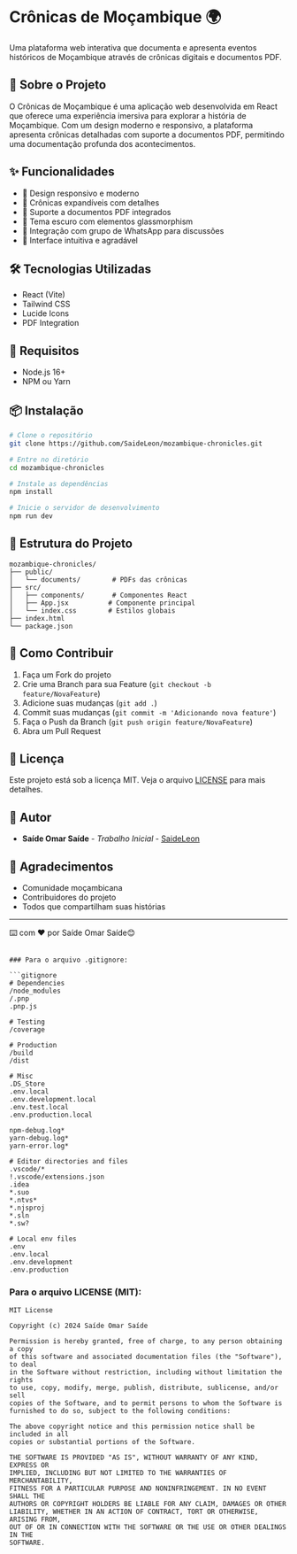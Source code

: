 # Crônicas de Moçambique 🌍

Uma plataforma web interativa que documenta e apresenta eventos históricos de Moçambique através de crônicas digitais e documentos PDF.

## 🚀 Sobre o Projeto

O Crônicas de Moçambique é uma aplicação web desenvolvida em React que oferece uma experiência imersiva para explorar a história de Moçambique. Com um design moderno e responsivo, a plataforma apresenta crônicas detalhadas com suporte a documentos PDF, permitindo uma documentação profunda dos acontecimentos.

## ✨ Funcionalidades

- 📱 Design responsivo e moderno
- 📖 Crônicas expandíveis com detalhes
- 📄 Suporte a documentos PDF integrados
- 🌙 Tema escuro com elementos glassmorphism
- 💬 Integração com grupo de WhatsApp para discussões
- 🎨 Interface intuitiva e agradável

## 🛠️ Tecnologias Utilizadas

- React (Vite)
- Tailwind CSS
- Lucide Icons
- PDF Integration

## 🎯 Requisitos

- Node.js 16+
- NPM ou Yarn

## 📦 Instalação

```bash
# Clone o repositório
git clone https://github.com/SaideLeon/mozambique-chronicles.git

# Entre no diretório
cd mozambique-chronicles

# Instale as dependências
npm install

# Inicie o servidor de desenvolvimento
npm run dev
```

## 📂 Estrutura do Projeto

```
mozambique-chronicles/
├── public/
│   └── documents/        # PDFs das crônicas
├── src/
│   ├── components/       # Componentes React
│   ├── App.jsx          # Componente principal
│   └── index.css        # Estilos globais
├── index.html
└── package.json
```

## 🤝 Como Contribuir

1. Faça um Fork do projeto
2. Crie uma Branch para sua Feature (`git checkout -b feature/NovaFeature`)
3. Adicione suas mudanças (`git add .`)
4. Commit suas mudanças (`git commit -m 'Adicionando nova feature'`)
5. Faça o Push da Branch (`git push origin feature/NovaFeature`)
6. Abra um Pull Request

## 📝 Licença

Este projeto está sob a licença MIT. Veja o arquivo [LICENSE](LICENSE) para mais detalhes.

## 👥 Autor

* **Saíde Omar Saíde** - *Trabalho Inicial* - [SaideLeon](https://github.com/SaideLeon)

## 🙏 Agradecimentos

* Comunidade moçambicana
* Contribuidores do projeto
* Todos que compartilham suas histórias

---
⌨️ com ❤️ por Saíde Omar Saíde😊
```

### Para o arquivo .gitignore:

```gitignore
# Dependencies
/node_modules
/.pnp
.pnp.js

# Testing
/coverage

# Production
/build
/dist

# Misc
.DS_Store
.env.local
.env.development.local
.env.test.local
.env.production.local

npm-debug.log*
yarn-debug.log*
yarn-error.log*

# Editor directories and files
.vscode/*
!.vscode/extensions.json
.idea
*.suo
*.ntvs*
*.njsproj
*.sln
*.sw?

# Local env files
.env
.env.local
.env.development
.env.production
```

### Para o arquivo LICENSE (MIT):

```text
MIT License

Copyright (c) 2024 Saíde Omar Saíde

Permission is hereby granted, free of charge, to any person obtaining a copy
of this software and associated documentation files (the "Software"), to deal
in the Software without restriction, including without limitation the rights
to use, copy, modify, merge, publish, distribute, sublicense, and/or sell
copies of the Software, and to permit persons to whom the Software is
furnished to do so, subject to the following conditions:

The above copyright notice and this permission notice shall be included in all
copies or substantial portions of the Software.

THE SOFTWARE IS PROVIDED "AS IS", WITHOUT WARRANTY OF ANY KIND, EXPRESS OR
IMPLIED, INCLUDING BUT NOT LIMITED TO THE WARRANTIES OF MERCHANTABILITY,
FITNESS FOR A PARTICULAR PURPOSE AND NONINFRINGEMENT. IN NO EVENT SHALL THE
AUTHORS OR COPYRIGHT HOLDERS BE LIABLE FOR ANY CLAIM, DAMAGES OR OTHER
LIABILITY, WHETHER IN AN ACTION OF CONTRACT, TORT OR OTHERWISE, ARISING FROM,
OUT OF OR IN CONNECTION WITH THE SOFTWARE OR THE USE OR OTHER DEALINGS IN THE
SOFTWARE.
```

